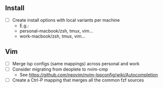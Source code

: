 ## Install

-   [ ] Create install options with local variants per machine
    -   E.g.:
    -   personal-macbook/zsh, tmux, vim...
    -   work-macbook/zsh, tmux, vim...

## Vim

-   [ ] Merge lsp configs (same mappings) across personal and work
-   [ ] Consider migrating from deoplete to nvim-cmp
    -   See https://github.com/neovim/nvim-lspconfig/wiki/Autocompletion
-   [ ] Create a Ctrl-P mapping that merges all the common fzf sources
